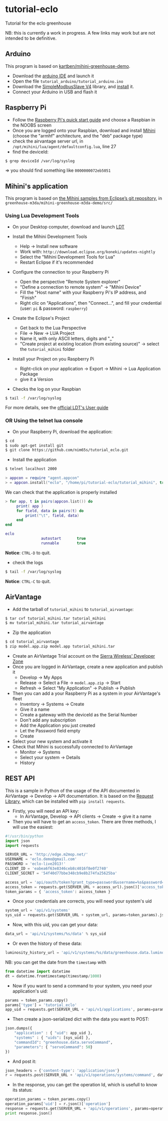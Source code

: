 tutorial-eclo
=============

Tutorial for the eclo greenhouse

NB: this is currently a work in progress.
A few links may work but are not intended to be definitive.


Arduino
-------

This program is based on [kartben/mihini-greenhouse-demo](https://github.com/kartben/mihini-greenhouse-demo).

* Download the [arduino IDE](http://arduino.cc/en/Main/Software) and launch it
* Open the file `tutorial_arduino/tutorial_arduino.ino`
* Download the [SimpleModbusSlave V4](https://code.google.com/p/simple-modbus/downloads/detail?name=SimpleModbusSlaveV4.zip&can=2&q=) library, and [install](http://arduino.cc/en/Guide/Libraries) it.
* Connect your Arduino in USB and flash it

Raspberry Pi
------------

* Follow the [Raspberry Pi's quick start guide](http://www.raspberrypi.org/quick-start-guide) and choose a Raspbian in the NOOBS screen
* Once you are logged onto your Raspbian, download and install [Mihini](http://wiki.eclipse.org/Mihini/Install_Mihini#Download) (choose the "armhf" architecture, and the "deb" package type)
* check the airvantage server url, in `/opt/mihini/lua/agent/defaultconfig.lua`, line 27
* find the deviceId:

```bash
$ grep deviceId /var/log/syslog
```

=> you should find something like `0000000072eb5051`

Mihini's application
--------------------

This program is based on [the Mihini samples from Eclipse’s git repository](http://git.eclipse.org/c/mihini/org.eclipse.mihini.samples.git/), in `greenhouse-m3da/mihini-greenhouse-m3da-demo/src/`

### Using Lua Development Tools

* On your Desktop computer, download and launch [LDT](http://www.eclipse.org/koneki/ldt/#installation)
* Install the Mihini Development Tools
    * Help -> Install new software
    * Work with: `http://download.eclipse.org/koneki/updates-nightly`
    * Select the "Mihini Development Tools for Lua"
    * Restart Eclipse if it's recommended
* Configure the connection to your Raspberry Pi
    * Open the perspective "Remote System explorer"
    * "Define a connection to remote system" -> "Mihini Device"
    * Fill the "Host name" with your Raspberry Pi's IP address, and "Finish"
    * Right clic on "Applications", then "Connect…", and fill your credential (user: `pi` & password: `raspberry`)
* Create the Eclipse's Project
    * Get back to the Lua Perspective
    * File -> New -> LUA Project
    * Name it, with only ASCII letters, digits and "_"
    * "Create project at existing location (from existing source)" -> select the `tutorial_mihini` folder
* Install your Project on you Raspberry Pi
    * Right-click on your application -> Export -> Mihini -> Lua Application Package
    * give it a Version

* Checks the log on your Raspbian

```bash
$ tail -f /var/log/syslog
```

For more details, see the [official LDT's User guide](http://wiki.eclipse.org/Koneki/LDT/Developer_Area/User_Guides/User_Guide_1.0#Remote_session)

### OR Using the telnet lua console

* On your Raspberry Pi, download the application:

```bash
$ cd
$ sudo apt-get install git
$ git clone https://github.com/nim65s/tutorial_eclo.git
```

* Install the application

```bash
$ telnet localhost 2000
```

```lua
> appcon = require "agent.appcon"
> = appcon.install("eclo", "/home/pi/tutorial-eclo/tutorial_mihini", true)
```

We can check that the application is properly installed

```lua
> for app, t in pairs(appcon.list()) do
     print( app )
     for field, data in pairs(t) do
         print("\t", field, data)
     end
end
```

```lua
eclo
                autostart       true
                runnable        true
```

**Notice**: `CTRL-D` to quit.

* check the logs

```bash
$ tail -f /var/log/syslog
```

**Notice**: `CTRL-C` to quit.

AirVantage
----------
* Add the tarball of `tutorial_mihini` to `tutorial_airvantage`:

```bash
$ tar cvf tutorial_mihini.tar tutorial_mihini
$ mv tutorial_mihini.tar tutorial_airvantage
```

* Zip the application

```bash
$ cd tutorial_airvantage
$ zip model.app.zip model.app tutorial_mihini.tar
```

* Create an AirVantage Trial account on the [Sierra Wireless' Developer Zone](http://developer.sierrawireless.com/Cloud%20Platform.aspx)
* Once you are logged in AirVantage, create a new application and publish it
    * Develop -> My Apps
    * Release -> Select a File -> `model.app.zip` -> Start
    * Refresh -> Select "My Application" -> Publish -> Publish
* Then you can add a your Raspberry Pi as a system in your AirVantage's fleet
    * Inventory -> Systems -> Create
    * Give it a name
    * Create a gateway with the deviceId as the Serial Number
    * Don't add any subscription
    * Add the Application you just created
    * Let the Password field empty
    * Create
* Select your new system and activate it
* Check that Mihini is successfully connected to AirVantage
    * Monitor -> Systems
    * Select your system -> Details
    * History

REST API
--------

This is a sample in Python of the usage of the API documented in AirVantage -> Develop -> API documentation.
It is based on the [Request Library](http://docs.python-requests.org/en/latest/), which can be installed with `pip install requests`.

* Firstly, you will need an API key:
    * In AirVantage, Develop -> API clients -> Create -> give it a name
* Then you will have to get an `access_token`. There are three methods, I will use the easiest:

```python
#!/usr/bin/python
import json
import requests

SERVER_URL = 'http://edge.m2mop.net/'
USERNAME = 'eclo.demo@gmail.com'
PASSWORD = 'eclo-live2013!'
CLIENT_ID = 'eabea6f63e8346ceb8c4016f8e0f2740'
CLIENT_SECRET = '54f40d77bbe348cb9e8b274fa25625ba'

access_url = 'api/oauth/token?grant_type=password&username=%s&password=%s&client_id=%s&client_secret=%s' % (USERNAME, PASSWORD, CLIENT_ID, CLIENT_SECRET)
access_token = requests.get(SERVER_URL + access_url).json()['access_token']
token_params = { 'access_token': access_token }
```
* Once your credentials are corrects, you will need your system's uid

```python
system_url = 'api/v1/systems'
sys_uid = requests.get(SERVER_URL + system_url, params=token_params).json()['items'][0]['uid']
```

* Now, with this uid, you can get your data:

```python
data_url = 'api/v1/systems/%s/data' % sys_uid
```

* Or even the history of these data:

```python
luminosity_history_url = 'api/v1/systems/%s/data/greenhouse.data.luminosity/raw' % uid
```

NB: you can get the date from the `timestamp` with

```python
from datetime import datetime
dt = datetime.fromtimestamp(timestamp/1000)
```

* Now if you want to send a command to your system, you need your application's uid:

```python
params = token_params.copy()
params['type'] = 'tutorial_eclo'
app_uid = requests.get(SERVER_URL + 'api/v1/applications', params=params).json()['items'][0]['uid']
```

* Then create a json-serialized dict with the data you want to POST:

```python
json.dumps({
    "application" : { "uid": app_uid },
    "systems" : { "uids": [sys_uid] },
    "commandId": "greenhouse.data.servoCommand",
    "parameters": { "servoCommand": 50}
})
```

* And post it:

```python
json_headers = {'content-type': 'application/json'}
r = requests.post(SERVER_URL + 'api/v1/operations/systems/command', data=data, params=token_params, headers=json_headers)
```

* In the response, you can get the operation Id, which is usefull to know its status:

```python
operation_params = token_params.copy()
operation_params['uid'] = r.json()['operation']
response = requests.get(SERVER_URL + 'api/v1/operations', params=operation_params)
print response.json()
```

